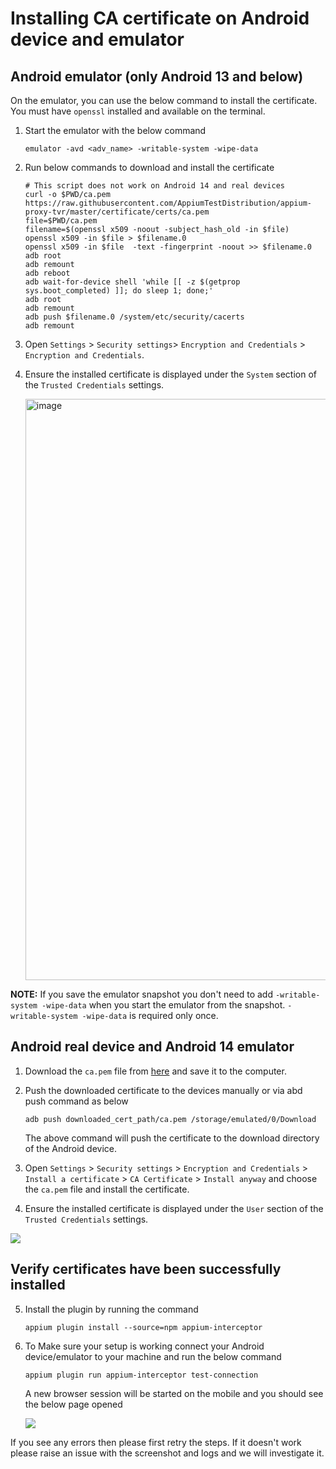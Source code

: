 # Installing CA certificate on Android device and emulator

  
## Android emulator (only Android 13 and below)

On the emulator, you can use the below command to install the certificate. You must have `openssl` installed and available on the terminal.

1. Start the emulator with the below command
   ```shell
   emulator -avd <adv_name> -writable-system -wipe-data
   ```
2. Run below commands to download and install the certificate
    ```shell
    # This script does not work on Android 14 and real devices
    curl -o $PWD/ca.pem https://raw.githubusercontent.com/AppiumTestDistribution/appium-proxy-tvr/master/certificate/certs/ca.pem
    file=$PWD/ca.pem
    filename=$(openssl x509 -noout -subject_hash_old -in $file)
    openssl x509 -in $file > $filename.0
    openssl x509 -in $file  -text -fingerprint -noout >> $filename.0
    adb root
    adb remount
    adb reboot
    adb wait-for-device shell 'while [[ -z $(getprop sys.boot_completed) ]]; do sleep 1; done;'
    adb root
    adb remount
    adb push $filename.0 /system/etc/security/cacerts
    adb remount
    ```

3. Open `Settings` > `Security settings`> `Encryption and Credentials` > `Encryption and Credentials`.

4. Ensure the installed certificate is displayed under the `System` section of the `Trusted Credentials` settings.
   
   <img width="930" alt="image" src="https://github.com/AppiumTestDistribution/appium-proxy-tvr/assets/6311526/51885560-be30-455e-9b42-2a829a8f5b8a">

**NOTE:** If you save the emulator snapshot you don't need to add `-writable-system -wipe-data` when you start the emulator from the snapshot. `-writable-system -wipe-data` is required only once.
    

    
## Android real device and Android 14 emulator

1. Download the `ca.pem` file from [here](../certificate/certs/ca.pem) and save it to the computer.

2. Push the downloaded certificate to the devices manually or via abd push command as below

    ```shell
    adb push downloaded_cert_path/ca.pem /storage/emulated/0/Download
    ```

    The above command will push the certificate to the download directory of the Android device.

3. Open `Settings` > `Security settings` > `Encryption and Credentials` > `Install a certificate` > `CA Certificate` > `Install anyway` and choose the `ca.pem` file and install the certificate.

4. Ensure the installed certificate is displayed under the `User` section of the `Trusted Credentials` settings.

<img src="./ca_install_steps.gif">

    
    
    
## Verify certificates have been successfully installed

5. Install the plugin by running the command 

    ```shell
    appium plugin install --source=npm appium-interceptor
    ```
6. To Make sure your setup is working connect your Android device/emulator to your machine and run the below command
    
    ```shell
    appium plugin run appium-interceptor test-connection
    ```

    A new browser session will be started on the mobile and you should see the below page opened
     
    <img src="./test-connection.gif">

If you see any errors then please first retry the steps. If it doesn't work please raise an issue with the screenshot and logs and we will investigate it.
